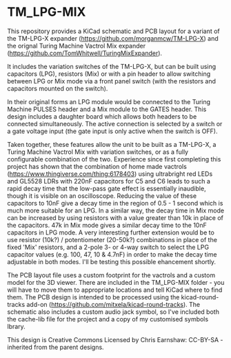 # TM_LPG-MIX

This repository provides a KiCad schematic and PCB layout for a variant of the TM-LPG-X expander (https://github.com/morganmcw/TM-LPG-X) and the orignal Turing Machine Vactrol Mix expander (https://github.com/TomWhitwell/TuringMixExpander).

It includes the variation switches of the TM-LPG-X, but can be built using capacitors (LPG), resistors (Mix) or with a pin header to allow switching between LPG or Mix mode via a front panel switch (with the resistors and capacitors mounted on the switch).

In their original forms an LPG module would be connected to the Turing Machine PULSES header and a Mix module to the GATES header. This design includes a daughter board which allows both headers to be connected simultaneously. The active connection is selected by a switch or a gate voltage input (the gate input is only active when the switch is OFF).

Taken together, these features allow the unit to be built as a TM-LPG-X, a Turing Machine Vactrol Mix with variation switches, or as a fully configurable combination of the two. Experience since first completing this project has shown that the combination of home made vactrols (https://www.thingiverse.com/thing:6178403) using ultrabright red LEDs and GL5528 LDRs with 220nF capacitors for C5 and C6 leads to such a rapid decay time that the low-pass gate effect is essentially inaudible, though it is visible on an oscilloscope. Reducing the value of these capacitors to 10nF give a decay time in the region of 0.5 - 1 second which is much more suitable for an LPG. In a similar way, the decay time in Mix mode can be increased by using resistors with a value greater than 10k in place of the capacitors. 47k in Mix mode gives a similar decay time to the 10nF capacitors in LPG mode. A very interesting further extension would be to use resistor (10k?) / potentiometer (20-50k?) combinations in place of the fixed 'Mix' resistors, and a 2-pole 3- or 4-way switch to select the LPG capacitor values (e.g. 100, 47, 10 & 4.7nF) in order to make the decay time adjustable in both modes. I'll be testing this possible ehancement shortly.

The PCB layout file uses a custom footprint for the vactrols and a custom model for the 3D viewer. There are included in the TM_LPG-MIX folder - you will have to move them to appropriate locations and tell KiCad where to find them. The PCB design is intended to be processed using the kicad-round-tracks add-on (https://github.com/mitxela/kicad-round-tracks). The schematic also includes a custom audio jack symbol, so I've included both the cache-lib file for the project and a copy of my customised symbols lbrary.

This design is Creative Commons Licensed by Chris Earnshaw: CC-BY-SA - inherited from the parent designs.

